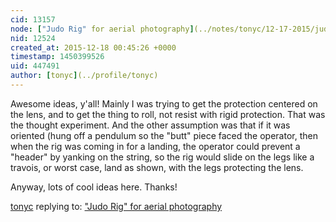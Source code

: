 ```yaml
---
cid: 13157
node: ["Judo Rig" for aerial photography](../notes/tonyc/12-17-2015/judo-rig-for-aerial-photography)
nid: 12524
created_at: 2015-12-18 00:45:26 +0000
timestamp: 1450399526
uid: 447491
author: [tonyc](../profile/tonyc)
---
```


Awesome ideas, y'all!
Mainly I was trying to get the protection centered on the lens, and to get the thing to roll, not resist with rigid protection. That was the thought experiment. And the other assumption was that if it was oriented (hung off a pendulum so the "butt" piece faced the operator, then when the rig was coming in for a landing, the operator could prevent a "header" by yanking on the string, so the rig would slide on the legs like a travois, or worst case, land as shown, with the legs protecting the lens.

Anyway, lots of cool ideas here. Thanks!

[tonyc](../profile/tonyc) replying to: ["Judo Rig" for aerial photography](../notes/tonyc/12-17-2015/judo-rig-for-aerial-photography)

